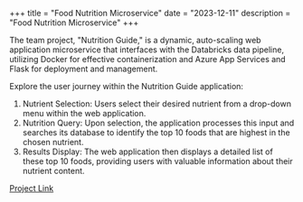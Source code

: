 +++
title = "Food Nutrition Microservice"
date = "2023-12-11"
description = "Food Nutrition Microservice"
+++

The team project, "Nutrition Guide," is a dynamic, auto-scaling web application microservice that interfaces with the Databricks data pipeline, utilizing Docker for effective containerization and Azure App Services and Flask for deployment and management.

Explore the user journey within the Nutrition Guide application:

1. Nutrient Selection: Users select their desired nutrient from a drop-down menu within the web application.
2. Nutrition Query: Upon selection, the application processes this input and searches its database to identify the top 10 foods that are highest in the chosen nutrient.
3. Results Display: The web application then displays a detailed list of these top 10 foods, providing users with valuable information about their nutrient content.


[Project Link](https://github.com/nogibjj/DE_Final_Project_Nutrition_Guide_Food)
